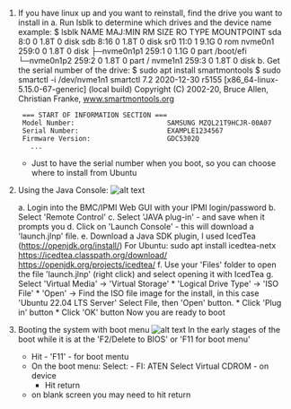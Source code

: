 
1. If you have linux up and you want to reinstall, find the drive you want to install in 
   a. Run lsblk to determine which drives and the device name
      example:
        $ lsblk
        NAME        MAJ:MIN RM  SIZE RO TYPE MOUNTPOINT
        sda           8:0    0  1.8T  0 disk
        sdb           8:16   0  1.8T  0 disk 
        sr0          11:0    1  9.1G  0 rom
        nvme0n1     259:0    0  1.8T  0 disk
        ├─nvme0n1p1 259:1    0  1.1G  0 part /boot/efi
        └─nvme0n1p2 259:2    0  1.8T  0 part /
        nvme1n1     259:3    0  1.8T  0 disk
   b. Get the serial number of the drive:
        $ sudo apt install smartmontools
        $ sudo smartctl -i /dev/nvme1n1
        smartctl 7.2 2020-12-30 r5155 [x86_64-linux-5.15.0-67-generic] (local build)
        Copyright (C) 2002-20, Bruce Allen, Christian Franke, www.smartmontools.org

        === START OF INFORMATION SECTION ===
        Model Number:                       SAMSUNG MZQL21T9HCJR-00A07
        Serial Number:                      EXAMPLE1234567
        Firmware Version:                   GDC5302Q
          ...
      * Just to have the serial number when you boot, so you can choose where to install from Ubuntu

2. Using the Java Console:
   ![alt text](https://github.com/markwdalton/lambdalabs/blob/main/documentation/servers/supermicro/Supermicro-Java-remote-mount-iso.png "Using the Java Console to mount iso image")

   a. Login into the BMC/IPMI Web GUI with your IPMI login/password
   b. Select 'Remote Control'
   c. Select 'JAVA plug-in' - and save when it prompts you
   d. Click on 'Launch Console' - this will download a 'launch.jlnp' file.
   e. Download a Java SDK plugin, I used IcedTea (https://openjdk.org/install/)
      For Ubuntu:  sudo apt install icedtea-netx
          https://icedtea.classpath.org/download/
          https://openjdk.org/projects/icedtea/
   f. Use your 'Files' folder to open the file 'launch.jlnp' (right click) and select opening it with IcedTea
   g. Select 'Virtual Media' -> 'Virtual Storage'
        * 'Logical Drive Type' -> 'ISO File'
        * 'Open' -> Find the ISO file image for the install, in this case 'Ubuntu 22.04 LTS Server'
           Select File, then 'Open' button.
        * Click 'Plug in' button
        * Click 'OK' button
      Now you are ready to boot
3. Booting the system with boot menu
   ![alt text](https://github.com/markwdalton/lambdalabs/blob/main/documentation/servers/supermicro/Supermicro-boot-choices-Virtual-USB.png "F11 Boot menu selection")
   In the early stages of the boot while it is at the 'F2/Delete to BIOS' or 'F11 for boot menu'
   * Hit - 'F11' - for boot mentu
   * On the boot menu:
     Select: - FI: ATEN Select Virtual CDROM - on device
        * Hit return
   * on blank screen you may need to hit return
  

